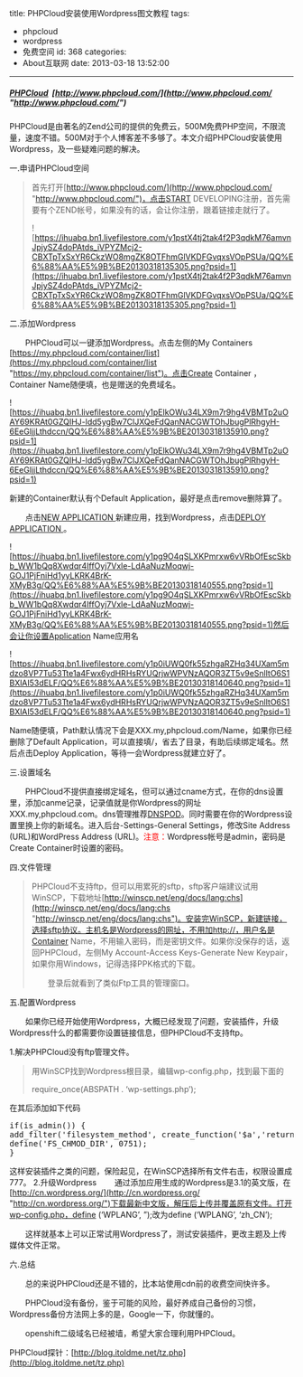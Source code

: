 title: PHPCloud安装使用Wordpress图文教程
tags:
  - phpcloud
  - wordpress
  - 免费空间
id: 368
categories:
  - About互联网
date: 2013-03-18 13:52:00
---

##### [_PHPCloud_](http://www.phpcloud.com/)  [http://www.phpcloud.com/](http://www.phpcloud.com/ "http://www.phpcloud.com/")

PHPCloud是由著名的Zend公司的提供的免费云，500M免费PHP空间，不限流量，速度不错。500M对于个人博客差不多够了。本文介绍PHPCloud安装使用Wordpress，及一些疑难问题的解决。

一.申请PHPCloud空间

> 首先打开[http://www.phpcloud.com/](http://www.phpcloud.com/ "http://www.phpcloud.com/")，点击START DEVELOPING注册，首先需要有个ZEND帐号，如果没有的话，会让你注册，跟着链接走就行了。
> 
> ![https://ihuabq.bn1.livefilestore.com/y1pstX4tj2tak4f2P3qdkM76amvnJpjySZ4doPAtds_iVPYZMcj2-CBXTpTxSxYR6CkzWO8mgZK8OTFhmGlVKDFGvqxsVOpPSUa/QQ%E6%88%AA%E5%9B%BE20130318135305.png?psid=1](https://ihuabq.bn1.livefilestore.com/y1pstX4tj2tak4f2P3qdkM76amvnJpjySZ4doPAtds_iVPYZMcj2-CBXTpTxSxYR6CkzWO8mgZK8OTFhmGlVKDFGvqxsVOpPSUa/QQ%E6%88%AA%E5%9B%BE20130318135305.png?psid=1)

二.添加Wordpress

　　PHPCloud可以一键添加Wordpress。点击左侧的My Containers [https://my.phpcloud.com/container/list](https://my.phpcloud.com/container/list "https://my.phpcloud.com/container/list")。点击Create Container ，Container Name随便填，也是赠送的免费域名。

![https://ihuabq.bn1.livefilestore.com/y1pElkOWu34LX9m7r9hg4VBMTp2uOAY69KRAt0GZQIHJ-ldd5ygBw7ClJXQeFdQanNACGWTOhJbugPlRhgyH-6EeGljjLthdccn/QQ%E6%88%AA%E5%9B%BE20130318135910.png?psid=1](https://ihuabq.bn1.livefilestore.com/y1pElkOWu34LX9m7r9hg4VBMTp2uOAY69KRAt0GZQIHJ-ldd5ygBw7ClJXQeFdQanNACGWTOhJbugPlRhgyH-6EeGljjLthdccn/QQ%E6%88%AA%E5%9B%BE20130318135910.png?psid=1)

新建的Container默认有个Default Application，最好是点击remove删除算了。

　　点击[NEW APPLICATION ](https://my.phpcloud.com/apps/gallery/container/test135)新建应用，找到Wordpress，点击[DEPLOY APPLICATION ](https://my.phpcloud.com/apps/deploy/container/test135/appId/4)。

![https://ihuabq.bn1.livefilestore.com/y1pg9O4qSLXKPmrxw6vVRbOfEscSkbb_WW1bQq8Xwdqr4IffOyj7Vxle-LdAaNuzMoqwj-GOJ1PjFniHd1yyLKRK4BrK-XMyB3g/QQ%E6%88%AA%E5%9B%BE20130318140555.png?psid=1](https://ihuabq.bn1.livefilestore.com/y1pg9O4qSLXKPmrxw6vVRbOfEscSkbb_WW1bQq8Xwdqr4IffOyj7Vxle-LdAaNuzMoqwj-GOJ1PjFniHd1yyLKRK4BrK-XMyB3g/QQ%E6%88%AA%E5%9B%BE20130318140555.png?psid=1)然后会让你设置Application Name应用名

![https://ihuabq.bn1.livefilestore.com/y1p0iUWQ0fk55zhgaRZHq34UXam5mdzo8VP7Tu53Tte1a4Fwx6ydHRHsRYUQrjwWPVNzAQOR3ZT5v9eSnlltO6S1BXlAI53dELF/QQ%E6%88%AA%E5%9B%BE20130318140640.png?psid=1](https://ihuabq.bn1.livefilestore.com/y1p0iUWQ0fk55zhgaRZHq34UXam5mdzo8VP7Tu53Tte1a4Fwx6ydHRHsRYUQrjwWPVNzAQOR3ZT5v9eSnlltO6S1BXlAI53dELF/QQ%E6%88%AA%E5%9B%BE20130318140640.png?psid=1)

Name随便填，Path默认情况下会是XXX.my,phpcloud.com/Name，如果你已经删除了Default Application，可以直接填/，省去了目录，有助后续绑定域名。然后点击Deploy Application，等待一会Wordpress就建立好了。

三.设置域名

　　PHPCloud不提供直接绑定域名，但可以通过cname方式，在你的dns设置里，添加canme记录，记录值就是你Wordpress的网址XXX.my,phpcloud.com。dns管理推荐[DNSPOD](https://www.dnspod.cn/)。同时需要在你的Wordpress设置里换上你的新域名。进入后台-Settings-General Settings，修改Site Address (URL)和WordPress Address (URL)。<font color="#ff0000">注意：</font>Wordpress帐号是admin，密码是Create Container时设置的密码。

四.文件管理

> PHPCloud不支持ftp，但可以用累死的sftp，sftp客户端建议试用WinSCP，下载地址[http://winscp.net/eng/docs/lang:chs](http://winscp.net/eng/docs/lang:chs "http://winscp.net/eng/docs/lang:chs")。安装完WinSCP，新建链接，选择sftp协议。主机名是Wordpress的网址，不用加http://，用户名是Container Name，不用输入密码，而是密钥文件。如果你没保存的话，返回PHPCloud，左侧My Account-Access Keys-Generate New Keypair，如果你用Windows，记得选择PPK格式的下载。
> 
> 　　登录后就看到了类似Ftp工具的管理窗口。

五.配置Wordpress

　　如果你已经开始使用Wordpress，大概已经发现了问题，安装插件，升级Wordpress什么的都需要你设置链接信息，但PHPCloud不支持ftp。

1.解决PHPCloud没有ftp管理文件。

> 用WinSCP找到Wordpress根目录，编辑wp-config.php，找到最下面的
> 
> require_once(ABSPATH . ‘wp-settings.php’);

在其后添加如下代码

<pre>if(is_admin()) {
add_filter('filesystem_method', create_function('$a','return "direct";' ));
define('FS_CHMOD_DIR', 0751);
}
</pre>

这样安装插件之类的问题，保险起见，在WinSCP选择所有文件右击，权限设置成777。 2.升级Wordpress 　　通过添加应用生成的Wordpress是3.1的英文版，在[http://cn.wordpress.org/](http://cn.wordpress.org/ "http://cn.wordpress.org/")下载最新中文版，解压后上传并覆盖原有文件。打开wp-config.php，define (‘WPLANG’, ”);改为define (‘WPLANG’, ‘zh_CN’);

　　这样就基本上可以正常试用Wordpress了，测试安装插件，更改主题及上传媒体文件正常。

六.总结

　　总的来说PHPCloud还是不错的，比本站使用cdn前的收费空间快许多。

　　PHPCloud没有备份，鉴于可能的风险，最好养成自己备份的习惯，Wordpress备份方法网上多的是，Google一下，你就懂的。

　　openshift二级域名已经被墙，希望大家合理利用PHPCloud。

PHPCloud探针：[http://blog.itoldme.net/tz.php](http://blog.itoldme.net/tz.php)